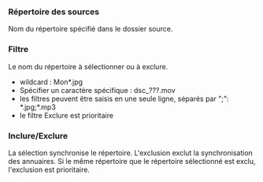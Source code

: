 ### Répertoire des sources

Nom du répertoire spécifié dans le dossier source.

### Filtre

Le nom du répertoire à sélectionner ou à exclure. 
- wildcard : Mon*.jpg
- Spécifier un caractère spécifique : dsc_???.mov
- les filtres peuvent être saisis en une seule ligne, séparés par \";\": \*.jpg;*.mp3
- le filtre Exclure est prioritaire

### Inclure/Exclure

La sélection synchronise le répertoire. L'exclusion exclut la synchronisation des annuaires. Si le même répertoire que le répertoire sélectionné est exclu, l'exclusion est prioritaire.